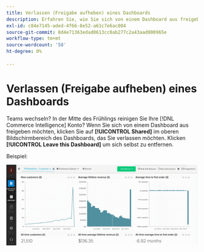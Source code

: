 ```yaml
---
title: Verlassen (Freigabe aufheben) eines Dashboards
description: Erfahren Sie, wie Sie sich von einem Dashboard aus freigeben können.
exl-id: c84e7145-aded-4f66-8e52-a61c7e6ac804
source-git-commit: 8d4e71363edad0613cc0ab277c2a43aad000965e
workflow-type: tm+mt
source-wordcount: '58'
ht-degree: 0%

---
```


# Verlassen (Freigabe aufheben) eines Dashboards

Teams wechseln? In der Mitte des Frühlings reinigen Sie Ihre [!DNL Commerce Intelligence] Konto? Wenn Sie sich von einem Dashboard aus freigeben möchten, klicken Sie auf **[!UICONTROL Shared]** im oberen Bildschirmbereich des Dashboards, das Sie verlassen möchten. Klicken **[!UICONTROL Leave this Dashboard]** um sich selbst zu entfernen.

Beispiel:

![Dashboard verlassen](../../assets/Leave_Dashboard.gif)
